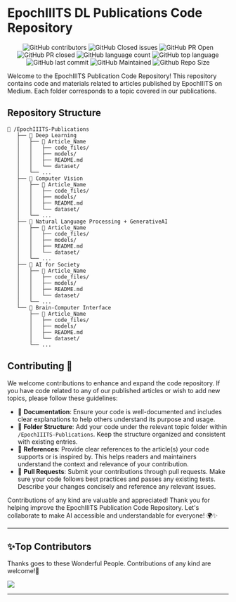 
# EpochIIITS DL Publications Code Repository

<div align="center">

![GitHub contributors](https://img.shields.io/github/contributors/epochiiits/Epoch-DL-Publications?style=for-the-badge&color=blue)
![GitHub Closed issues](https://img.shields.io/github/issues-closed-raw/epochiiits/Epoch-DL-Publications?style=for-the-badge&color=brightgreen)
![GitHub PR Open](https://img.shields.io/github/issues-pr/epochiiits/Epoch-DL-Publications?style=for-the-badge&color=aqua)
![GitHub PR closed](https://img.shields.io/github/issues-pr-closed-raw/epochiiits/Epoch-DL-Publications?style=for-the-badge&color=blue)
![GitHub language count](https://img.shields.io/github/languages/count/epochiiits/Epoch-DL-Publications?style=for-the-badge&color=brightgreen)
![GitHub top language](https://img.shields.io/github/languages/top/epochiiits/Epoch-DL-Publications?style=for-the-badge&color=aqua)
![GitHub last commit](https://img.shields.io/github/last-commit/epochiiits/Epoch-DL-Publications?style=for-the-badge&color=blue)
![GitHub Maintained](https://img.shields.io/badge/Maintained%3F-yes-brightgreen.svg?style=for-the-badge)
![Github Repo Size](https://img.shields.io/github/repo-size/epochiiits/Epoch-DL-Publications?style=for-the-badge&color=aqua)

</div>

Welcome to the EpochIIITS Publication Code Repository! This repository contains code and materials related to articles published by EpochIIITS on Medium. Each folder corresponds to a topic covered in our publications.

## Repository Structure

```
📁 /EpochIIITS-Publications
   ├── 📁 Deep Learning
   │   ├── 📁 Article_Name
   │   │   ├── code_files/
   │   │   ├── models/
   │   │   ├── README.md
   │   │   └── dataset/
   │   └── ...
   ├── 📁 Computer Vision
   │   ├── 📁 Article_Name
   │   │   ├── code_files/
   │   │   ├── models/
   │   │   ├── README.md
   │   │   └── dataset/
   │   └── ...
   ├── 📁 Natural Language Processing + GenerativeAI
   │   ├── 📁 Article_Name
   │   │   ├── code_files/
   │   │   ├── models/
   │   │   ├── README.md
   │   │   └── dataset/
   │   └── ...
   ├── 📁 AI for Society
   │   ├── 📁 Article_Name
   │   │   ├── code_files/
   │   │   ├── models/
   │   │   ├── README.md
   │   │   └── dataset/
   │   └── ...
   └── 📁 Brain-Computer Interface
       ├── 📁 Article_Name
       │   ├── code_files/
       │   ├── models/
       │   ├── README.md
       │   └── dataset/
       └── ...
```

## Contributing 🌟

We welcome contributions to enhance and expand the code repository. If you have code related to any of our published articles or wish to add new topics, please follow these guidelines:

- 📝 **Documentation**: Ensure your code is well-documented and includes clear explanations to help others understand its purpose and usage.
- 📁 **Folder Structure**: Add your code under the relevant topic folder within `/EpochIIITS-Publications`. Keep the structure organized and consistent with existing entries.
- 🔗 **References**: Provide clear references to the article(s) your code supports or is inspired by. This helps readers and maintainers understand the context and relevance of your contribution.
- 🚀 **Pull Requests**: Submit your contributions through pull requests. Make sure your code follows best practices and passes any existing tests. Describe your changes concisely and reference any relevant issues.

Contributions of any kind are valuable and appreciated! Thank you for helping improve the EpochIIITS Publication Code Repository. Let's collaborate to make AI accessible and understandable for everyone! 🌍✨

****************************************************************
<h2>✨Top Contributors</h2>   

Thanks goes to these Wonderful People. Contributions of any kind are welcome!🚀 

<a href="https://github.com/epochiiits/Epoch-DL-Publications/graphs/contributors">
  <img src="https://contrib.rocks/image?repo=epochiiits/Publications" />
</a>

**************************************************************

